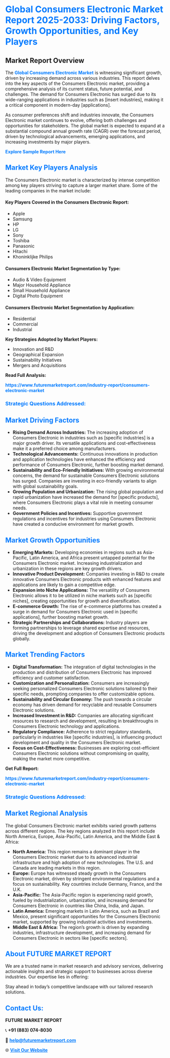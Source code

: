 <h1 style="color: #007BFF;">Global Consumers Electronic Market Report 2025-2033: Driving Factors, Growth Opportunities, and Key Players</h1>

<section id="overview">
<h2>Market Report Overview</h2>
<p>The <a href="https://www.futuremarketreport.com/industry-report/consumers-electronic-market" style="color: #007BFF; text-decoration: none;"><strong>Global Consumers Electronic Market</strong></a> is witnessing significant growth, driven by increasing demand across various industries. This report delves into the key aspects of the Consumers Electronic market, providing a comprehensive analysis of its current status, future potential, and challenges. The demand for Consumers Electronic has surged due to its wide-ranging applications in industries such as [insert industries], making it a critical component in modern-day [applications].</p>
<p>As consumer preferences shift and industries innovate, the Consumers Electronic market continues to evolve, offering both challenges and opportunities for stakeholders. The global market is expected to expand at a substantial compound annual growth rate (CAGR) over the forecast period, driven by technological advancements, emerging applications, and increasing investments by major players.</p>
</section>

<section id="overview">
<p><a href="https://www.futuremarketreport.com/request-sample/reportId=50716" style="color: #007BFF; text-decoration: none;"><strong>Explore Sample Report Here</strong></a></p>
</section>

<section id="key-players">
<h2 style="color: #007BFF;">Market Key Players Analysis</h2>
<p>The Consumers Electronic market is characterized by intense competition among key players striving to capture a larger market share. Some of the leading companies in the market include:</p>
<h4>Key Players Covered in the Consumers Electronic Report:</h4>
<ul><li>Apple</li><li>Samsung</li><li>HP</li><li>LG</li><li>Sony</li><li>Toshiba</li><li>Panasonic</li><li>Hitachi</li><li>Khoninklijke Philips</li></ul>
<h4>Consumers Electronic Market Segmentation by Type:</h4>
<ul><li>Audio &amp; Video Equipment</li><li>Major Household Appliance</li><li>Small Household Appliance</li><li>Digital Photo Equipment</li></ul>

<h4>Consumers Electronic Market Segmentation by Application:</h4>
<ul><li>Residential</li><li>Commercial</li><li>Industrial</li></ul>
<p><strong>Key Strategies Adopted by Market Players:</strong></p>
<ul>
<li>Innovation and R&D</li>
<li>Geographical Expansion</li>
<li>Sustainability Initiatives</li>
<li>Mergers and Acquisitions</li>
</ul>
</section>

<section>
<p><strong>Read Full Analysis: </strong></p><a href="https://www.futuremarketreport.com/industry-report/consumers-electronic-market" style="color: #007BFF; text-decoration: none;"><strong>https://www.futuremarketreport.com/industry-report/consumers-electronic-market</strong></a>
<h3 style="color: #007BFF;">Strategic Questions Addressed:</h3>
</section>

<section id="driving-factors">
<h2 style="color: #007BFF;">Market Driving Factors</h2>
<ul>
<li><strong>Rising Demand Across Industries:</strong> The increasing adoption of Consumers Electronic in industries such as [specific industries] is a major growth driver. Its versatile applications and cost-effectiveness make it a preferred choice among manufacturers.</li>
<li><strong>Technological Advancements:</strong> Continuous innovations in production and application technologies have enhanced the efficiency and performance of Consumers Electronic, further boosting market demand.</li>
<li><strong>Sustainability and Eco-Friendly Initiatives:</strong> With growing environmental concerns, the demand for sustainable Consumers Electronic solutions has surged. Companies are investing in eco-friendly variants to align with global sustainability goals.</li>
<li><strong>Growing Population and Urbanization:</strong> The rising global population and rapid urbanization have increased the demand for [specific products], where Consumers Electronic plays a vital role in meeting consumer needs.</li>
<li><strong>Government Policies and Incentives:</strong> Supportive government regulations and incentives for industries using Consumers Electronic have created a conducive environment for market growth.</li>
</ul>
</section>

<section id="growth-opportunities">
<h2 style="color: #007BFF;">Market Growth Opportunities</h2>
<ul>
<li><strong>Emerging Markets:</strong> Developing economies in regions such as Asia-Pacific, Latin America, and Africa present untapped potential for the Consumers Electronic market. Increasing industrialization and urbanization in these regions are key growth drivers.</li>
<li><strong>Innovative Product Development:</strong> Companies investing in R&D to create innovative Consumers Electronic products with enhanced features and applications are likely to gain a competitive edge.</li>
<li><strong>Expansion into Niche Applications:</strong> The versatility of Consumers Electronic allows it to be utilized in niche markets such as [specific niches], creating opportunities for growth and diversification.</li>
<li><strong>E-commerce Growth:</strong> The rise of e-commerce platforms has created a surge in demand for Consumers Electronic used in [specific applications], further boosting market growth.</li>
<li><strong>Strategic Partnerships and Collaborations:</strong> Industry players are forming partnerships to leverage shared expertise and resources, driving the development and adoption of Consumers Electronic products globally.</li>
</ul>
</section>

<section id="trending-factors">
<h2 style="color: #007BFF;">Market Trending Factors</h2>
<ul>
<li><strong>Digital Transformation:</strong> The integration of digital technologies in the production and distribution of Consumers Electronic has improved efficiency and customer satisfaction.</li>
<li><strong>Customization and Personalization:</strong> Consumers are increasingly seeking personalized Consumers Electronic solutions tailored to their specific needs, prompting companies to offer customizable options.</li>
<li><strong>Sustainability and Circular Economy:</strong> The push towards a circular economy has driven demand for recyclable and reusable Consumers Electronic solutions.</li>
<li><strong>Increased Investment in R&D:</strong> Companies are allocating significant resources to research and development, resulting in breakthroughs in Consumers Electronic technology and applications.</li>
<li><strong>Regulatory Compliance:</strong> Adherence to strict regulatory standards, particularly in industries like [specific industries], is influencing product development and quality in the Consumers Electronic market.</li>
<li><strong>Focus on Cost-Effectiveness:</strong> Businesses are exploring cost-efficient Consumers Electronic solutions without compromising on quality, making the market more competitive.</li>
</ul>
</section>

<section>
<p><strong>Get Full Report: </strong></p><a href="https://www.futuremarketreport.com/industry-report/consumers-electronic-market" style="color: #007BFF; text-decoration: none;"><strong>https://www.futuremarketreport.com/industry-report/consumers-electronic-market</strong></a>
<h3 style="color: #007BFF;">Strategic Questions Addressed:</h3>
</section>


<section id="regional-analysis">
<h2 style="color: #007BFF;">Market Regional Analysis</h2>
<p>The global Consumers Electronic market exhibits varied growth patterns across different regions. The key regions analyzed in this report include North America, Europe, Asia-Pacific, Latin America, and the Middle East & Africa:</p>
<ul>
<li><strong>North America:</strong> This region remains a dominant player in the Consumers Electronic market due to its advanced industrial infrastructure and high adoption of new technologies. The U.S. and Canada are leading markets in this region.</li>
<li><strong>Europe:</strong> Europe has witnessed steady growth in the Consumers Electronic market, driven by stringent environmental regulations and a focus on sustainability. Key countries include Germany, France, and the U.K.</li>
<li><strong>Asia-Pacific:</strong> The Asia-Pacific region is experiencing rapid growth, fueled by industrialization, urbanization, and increasing demand for Consumers Electronic in countries like China, India, and Japan.</li>
<li><strong>Latin America:</strong> Emerging markets in Latin America, such as Brazil and Mexico, present significant opportunities for the Consumers Electronic market, supported by growing industrial activities and investments.</li>
<li><strong>Middle East & Africa:</strong> The region’s growth is driven by expanding industries, infrastructure development, and increasing demand for Consumers Electronic in sectors like [specific sectors].</li>
</ul>
</section>

<footer>
<h2 style="color: #007BFF;">About FUTURE MARKET REPORT</h2>
<p>We are a trusted name in market research and advisory services, delivering actionable insights and strategic support to businesses across diverse industries. Our expertise lies in offering:</p>

<p>Stay ahead in today’s competitive landscape with our tailored research solutions.</p>

<h2 style="color: #007BFF;">Contact Us:</h2>
<p><strong>FUTURE MARKET REPORT</strong></p>
<p>📞 <strong>+91 (883) 074-8030</strong></p>
<p>📧 <strong><a href="mailto:help@futuremarketreport.com" style="color: #007BFF;">help@futuremarketreport.com</a></strong></p>
<p>🌐 <strong><a href="https://www.futuremarketreport.com/" style="color: #007BFF;">Visit Our Website</a></strong></p>
</footer>